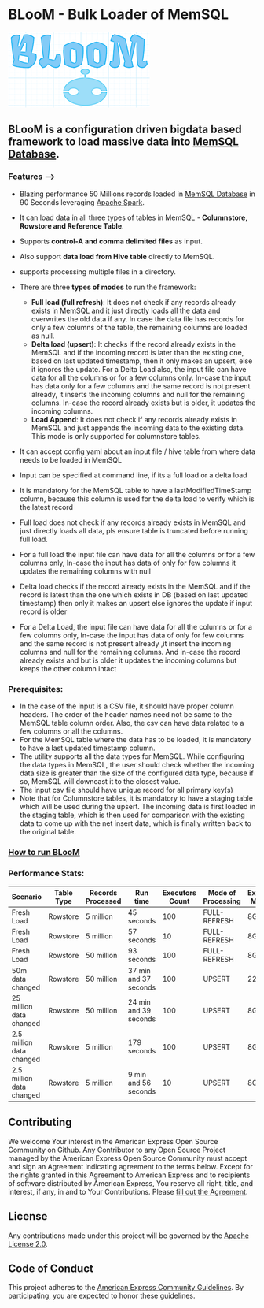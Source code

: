
#  BLooM - Bulk Loader of MemSQL 

![BLooM](images/bloom.png) 

## BLooM is a configuration driven bigdata based framework to load massive data into [MemSQL Database](https://www.memsql.com/).

### Features -->

- Blazing performance 50 Millions records loaded in [MemSQL Database](https://www.memsql.com/) in 90 Seconds leveraging [Apache Spark](https://spark.apache.org/).
- It can load data in all three types of tables in MemSQL - **Columnstore, Rowstore and Reference Table**.
- Supports **control-A and comma delimited files** as input.
- Also support **data load from Hive table** directly to MemSQL.
- supports processing multiple files in a directory.
- There are three **types of modes** to run the framework:    
    - **Full load (full refresh)**: It does not check if any records already exists in MemSQL and it just directly loads all the data and overwrites the old data if any. In case the data file has records for only a few columns of the table, the remaining columns are loaded as null.
    - **Delta load (upsert)**: It checks if the record already exists in the MemSQL and if the incoming record is later than the existing one, based on last updated timestamp, then it only makes an upsert, else it ignores the update. For a Delta Load also, the input file can have data for all the columns or for a few columns only. In-case the input has data only for a few columns and the same record is not present already, it inserts the incoming columns and null for the remaining columns. In-case the record already exists but is older, it updates the incoming columns.
    - **Load Append**: It does not check if any records already exists in MemSQL and just appends the incoming data to the existing data. This mode is only supported for columnstore tables.

- It can accept config yaml about an input file / hive table from where data needs to be loaded in MemSQL
- Input can be specified at command line, if its a full load or a delta load
- It is mandatory for the MemSQL table to have a lastModifiedTimeStamp column, because this column is used for the delta load to verify which is the latest record
- Full load does not check if any records already exists in MemSQL and just directly loads all data, pls ensure table is truncated before running full load.
- For a full load the input file can have data for all the columns or for a few columns only, In-case the input has data of only for few columns it updates the remaining columns with null
- Delta load checks if the record already exists in the MemSQL and if the record is latest than the one which exists in DB (based on last updated timestamp) then only it makes an upsert else ignores the update if input record is older
- For a Delta Load, the input file can have data for all the columns or for a few columns only, In-case the input has data of only for few columns and the same record is not present already ,it insert the incoming columns and null for the remaining columns. And in-case the record already exists and but is older it updates the incoming columns but keeps the other column intact

### Prerequisites: 
-  In the case of the input is a CSV file, it should have proper column headers. The order of the header names need not be same to the MemSQL table column order. Also, the csv can have data related to a few columns or all the columns.
-  For the MemSQL table where the data has to be loaded, it is mandatory to have a last updated timestamp column.
-  The utility supports all the data types for MemSQL. While configuring the data types in MemSQL, the user should check whether the incoming data size is greater than the size of the configured data type, because if so, MemSQL will downcast it to the closest value.
-  The input csv file should have unique record for all primary key(s)
-  Note that for Columnstore tables, it is mandatory to have a staging table which will be used during the upsert. The incoming data is first loaded in the staging table, which is then used for comparison with the existing data to come up with the net insert data, which is finally written back to the original table.


### [How to run BLooM](bloom-core/BLooM.md)


### Performance Stats:

| Scenario                 | Table Type | Records Processed |  Run time         | Executors Count | Mode of Processing                | Executors Memory | Executor Core |
|--------------------------|------------|-----------------------------|------------------------|---------------------------|--------------------|------------------------------------|--------------------|
| Fresh Load               | Rowstore   | 5 million                   |  45 seconds            | 100                       | FULL-REFRESH       | 8G                                 | 8                  |
| Fresh Load               | Rowstore   | 5 million                   |  57 seconds            | 10                        | FULL-REFRESH       | 8G                                 | 8                  |
| Fresh Load               | Rowstore   | 50 million                  |  93 seconds            | 100                       | FULL-REFRESH       | 8G                                 | 8                  |
| 50m data changed         | Rowstore   | 50 million                  |  37 min and 37 seconds | 100                       | UPSERT             | 22G                                | 8                  |
| 25 million data changed  | Rowstore   | 50 million                  |  24 min and 39 seconds | 100                       | UPSERT             | 8G                                 | 8                  |
| 2.5 million data changed | Rowstore   | 5 million                   |  179 seconds           | 100                       | UPSERT             | 8G                                 | 8                  |
| 2.5 million data changed | Rowstore   | 5 million                   |  9 min and 56 seconds  | 10                        | UPSERT             | 8G                                 | 8                  |

## Contributing

We welcome Your interest in the American Express Open Source Community on Github. Any Contributor to
any Open Source Project managed by the American Express Open Source Community must accept and sign
an Agreement indicating agreement to the terms below. Except for the rights granted in this 
Agreement to American Express and to recipients of software distributed by American Express, You
reserve all right, title, and interest, if any, in and to Your Contributions. Please
[fill out the Agreement](https://cla-assistant.io/americanexpress/bloom).

## License
Any contributions made under this project will be governed by the
[Apache License 2.0](./LICENSE.txt).


## Code of Conduct
This project adheres to the [American Express Community Guidelines](./CODE_OF_CONDUCT.md). 
By participating, you are expected to honor these guidelines.